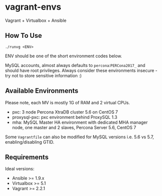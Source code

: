# vagrant-envs

Vagrant + Virtualbox + Ansible

## How To Use

```
./runvg <ENV>
```

ENV should be one of the short environment codes below.

MySQL accounts, almost always defaults to `percona`:`PERCona2017_` and should have root privileges. Always consider these environments insecure - try not to store sensitive information :)

## Available Environments

Please note, each MV is mostly 1G of RAM and 2 virtual CPUs.

- pxc: 3 node Percona XtraDB cluster 5.6 on CentOS 7
- proxysql-pxc: pxc environment behind ProxySQL 1.3
- mha: MySQL Master HA environment with dedicated MHA manager node, one master and 2 slaves, Percona Server 5.6, CentOS 7

Some `Vagrantfile` can also be modified for MySQL versions i.e. 5.6 vs 5.7, enabling/disabling GTID.

## Requirements

Ideal versions:

- Ansible >= 1.9.x
- Virtualbox >= 5.1
- Vagrant >= 2.2.1

